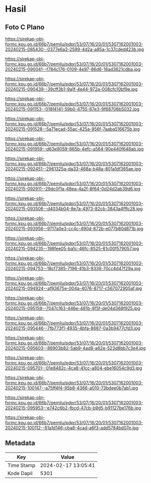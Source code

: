 # Hasil

## Foto C Plano

https://sirekap-obj-formc.kpu.go.id/66b7/pemilu/pdpr/53/07/16/20/01/5307162001003-20240215-085430--0377e6a3-2599-4d2a-a85a-1c37cded423b.jpg

https://sirekap-obj-formc.kpu.go.id/66b7/pemilu/pdpr/53/07/16/20/01/5307162001003-20240215-090041--f784c176-0109-4e97-86d6-16ad3621cdba.jpg

https://sirekap-obj-formc.kpu.go.id/66b7/pemilu/pdpr/53/07/16/20/01/5307162001003-20240215-090439--39cff3b1-9a1f-4e44-972a-008cfc10bf9e.jpg

https://sirekap-obj-formc.kpu.go.id/66b7/pemilu/pdpr/53/07/16/20/01/5307162001003-20240215-091153--018f4141-59b0-4755-87e3-9f68706b5032.jpg

https://sirekap-obj-formc.kpu.go.id/66b7/pemilu/pdpr/53/07/16/20/01/5307162001003-20240215-091528--5a71ecad-55ac-425a-956f-7aaba516675b.jpg

https://sirekap-obj-formc.kpu.go.id/66b7/pemilu/pdpr/53/07/16/20/01/5307162001003-20240215-091959--d63e9059-865b-4efc-a564-90e440f648ab.jpg

https://sirekap-obj-formc.kpu.go.id/66b7/pemilu/pdpr/53/07/16/20/01/5307162001003-20240215-092451--2961325a-da33-468a-b48a-801a1df365ae.jpg

https://sirekap-obj-formc.kpu.go.id/66b7/pemilu/pdpr/53/07/16/20/01/5307162001003-20240215-092911--29dc0f1a-48ea-4a2f-8f64-0d24d2ab39d6.jpg

https://sirekap-obj-formc.kpu.go.id/66b7/pemilu/pdpr/53/07/16/20/01/5307162001003-20240215-093506--d4034b04-8e7a-4973-82cb-3843a4fffc28.jpg

https://sirekap-obj-formc.kpu.go.id/66b7/pemilu/pdpr/53/07/16/20/01/5307162001003-20240215-093956--9717a0e3-cc4c-490d-872b-e077b80d871b.jpg

https://sirekap-obj-formc.kpu.go.id/66b7/pemilu/pdpr/53/07/16/20/01/5307162001003-20240215-094235--198fee05-ba1c-46fc-8525-61c00f579057.jpg

https://sirekap-obj-formc.kpu.go.id/66b7/pemilu/pdpr/53/07/16/20/01/5307162001003-20240215-094753--18cf7385-7196-41b3-9338-70cc4d47f29a.jpg

https://sirekap-obj-formc.kpu.go.id/66b7/pemilu/pdpr/53/07/16/20/01/5307162001003-20240215-094924--af93675e-004a-4076-8717-c567072905af.jpg

https://sirekap-obj-formc.kpu.go.id/66b7/pemilu/pdpr/53/07/16/20/01/5307162001003-20240215-095159--7047c163-446e-481b-8f5f-de04d368f925.jpg

https://sirekap-obj-formc.kpu.go.id/66b7/pemilu/pdpr/53/07/16/20/01/5307162001003-20240215-095446--7fb773f1-4935-4bfa-8687-0a3b9477cfd3.jpg

https://sirekap-obj-formc.kpu.go.id/66b7/pemilu/pdpr/53/07/16/20/01/5307162001003-20240215-095603--86903b82-5ab9-4ad8-a62e-523d8bb7c3e4.jpg

https://sirekap-obj-formc.kpu.go.id/66b7/pemilu/pdpr/53/07/16/20/01/5307162001003-20240215-095701--01e8482c-4ca8-41cc-a804-ebe16054c9d3.jpg

https://sirekap-obj-formc.kpu.go.id/66b7/pemilu/pdpr/53/07/16/20/01/5307162001003-20240215-100147--a75ff4f4-95b8-4366-a010-73bdee0b7ab1.jpg

https://sirekap-obj-formc.kpu.go.id/66b7/pemilu/pdpr/53/07/16/20/01/5307162001003-20240215-095953--e742c6b2-fbcd-47cb-b9d5-b91127be176b.jpg

https://sirekap-obj-formc.kpu.go.id/66b7/pemilu/pdpr/53/07/16/20/01/5307162001003-20240215-100112--61a1d146-cba8-4cad-a6f3-add5784bd07e.jpg


## Metadata

| Key        | Value               |
| ---------- | ------------------- |
| Time Stamp | 2024-02-17 13:05:41 |
| Kode Dapil | 5301                |



